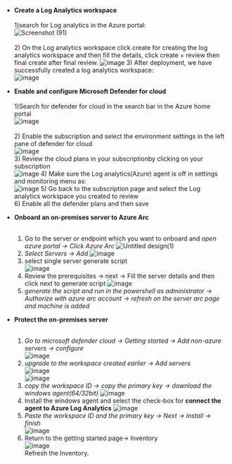 * **Create a Log Analytics workspace** <br><br>
  1)search for Log analytics in the Azure portal:<br>
  ![Screenshot (91)](https://github.com/AbhishekPratap9/SOC-Analysis/assets/156197198/8d2ea80c-1073-42e6-8806-457a3a0dfd65)<br><br>
  2) On the Log analytics workspace click create for creating the log analytics workspace and then fill the details, click create + review then final create after final review.
  ![image](https://github.com/AbhishekPratap9/SOC-Analysis/assets/156197198/c7d97f65-3c38-4347-9ee9-8a33570fcdcc)
  3) After deployment, we have successfully created a log analytics workspace:<br>
  ![image](https://github.com/AbhishekPratap9/SOC-Analysis/assets/156197198/5746bd0c-5f0e-4d20-8da5-5885b833a76d)<br>



* **Enable and configure Microsoft Defender for cloud** <br><br>
  1)Search for defender for cloud in the search bar in the Azure home portal<br>
  ![image](https://github.com/AbhishekPratap9/SOC-Analysis/assets/156197198/d3590117-202b-469f-b9c9-ea985e4a04ec)<br><br>
  2) Enable the subscription and select the environment settings in the left pane of defender for cloud<br>
  ![image](https://github.com/AbhishekPratap9/SOC-Analysis/assets/156197198/c4283515-256d-4862-b2ea-51f4b8fd6a0c)<br>
  3) Review the cloud plans in your subscriptionby clicking on your subscription<br>
  ![image](https://github.com/AbhishekPratap9/SOC-Analysis/assets/156197198/7c1c611b-2d7a-4cb2-932e-737ed356d76b)
  4) Make sure the Log analytics(Azure) agent is off in settings and monitoring menu as:<br>
  ![image](https://github.com/AbhishekPratap9/SOC-Analysis/assets/156197198/998c416c-44da-4857-aaed-b65dbcf19415)
  5) Go back to the subscription page and select the Log analytics workspace you created to review<br>
  6) Enable all the defender plans and then save




* **Onboard an on-premises server to Azure Arc** <br><br>
   1) Go to the server or endpoint which you want to onboard and *open azure portal -> Click Azure Arc*
   ![Untitled design(1)](https://github.com/AbhishekPratap9/SOC-Analysis/assets/156197198/ef236862-6c85-4f86-94d4-d260fa61b334)<br>
   2) *Select Servers -> Add*
   ![image](https://github.com/AbhishekPratap9/SOC-Analysis/assets/156197198/28ad3b0d-4151-44b0-a103-efc1a2e5819f)<br>
   3) select single server generate script<br>
   ![image](https://github.com/AbhishekPratap9/SOC-Analysis/assets/156197198/024b2e15-5f5a-48cf-916a-2c5d68545f64)<br>
   4) Review the prerequisites -> next -> Fill the server details and then click next to generate script
   ![image](https://github.com/AbhishekPratap9/SOC-Analysis/assets/156197198/1e03b58b-58dd-429b-b5a2-488326a3e1e4)<br>
   5) *generate the script and run in the powershell as administrator -> Authorize with azure arc account -> refresh on the server arc page and machine is added*




* **Protect the on-premises server**<br><br>
  1) *Go to microsoft defender cloud -> Getting started -> Add non-azure servers -> configure*<br>
  ![image](https://github.com/AbhishekPratap9/SOC-Analysis/assets/156197198/374045bc-3f2f-4e5a-a256-04a75d47f110)<br>
  2) *upgrade to the workspace created earlier -> Add servers*<br>
  ![image](https://github.com/AbhishekPratap9/SOC-Analysis/assets/156197198/912619ca-d483-47ad-9326-dee42a9565cd)<br>
  ![image](https://github.com/AbhishekPratap9/SOC-Analysis/assets/156197198/7c000919-dd4b-41ba-9bd2-1bdaa41bd43e)<br>
  3) *copy the workspace ID -> copy the primary key -> download the windows agent(64/32bit)*
  ![image](https://github.com/AbhishekPratap9/SOC-Analysis/assets/156197198/a674952e-3185-459d-8566-570fd4541437)<br>
  4) Install the windows agent and select the check-box for **connect the agent to Azure Log Analytics**
  ![image](https://github.com/AbhishekPratap9/SOC-Analysis/assets/156197198/e5bce832-d6f3-4a7f-a9f6-57214ee0b736)<br>
  5) *Paste the workspace ID and the primary key -> Next -> install -> finish* <br>
  ![image](https://github.com/AbhishekPratap9/SOC-Analysis/assets/156197198/d0294611-9b2f-4095-9af0-86e991ec5d52)<br>
  6) Return to the getting started page-> Inventory<br>
  ![image](https://github.com/AbhishekPratap9/SOC-Analysis/assets/156197198/11d6f726-d6d1-4a6b-abb1-9210958696c9)<br>
  Refresh the Inventory.




